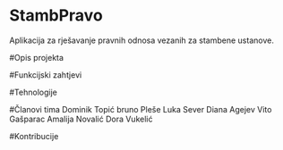 # StambPravo
Aplikacija za rješavanje pravnih odnosa vezanih za stambene ustanove.

#Opis projekta

#Funkcijski zahtjevi

#Tehnologije

#Članovi tima
Dominik Topić
bruno Pleše
Luka Sever
Diana Agejev
Vito Gašparac
Amalija Novalić
Dora Vukelić

#Kontribucije
